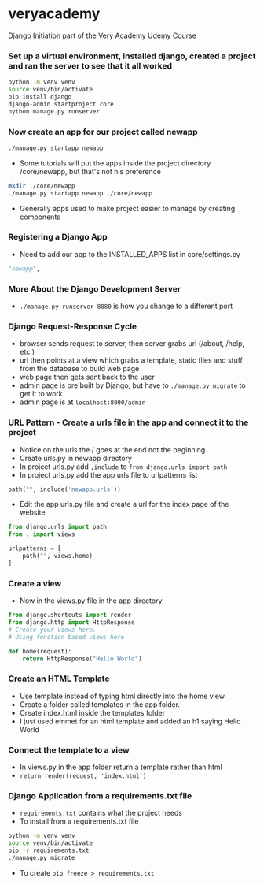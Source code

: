 # veryacademy
Django Initiation part of the Very Academy Udemy Course

### Set up a virtual environment, installed django, created a project and ran the server to see that it all worked
``` bash
python -m venv venv
source venv/bin/activate
pip install django
django-admin startproject core .
python manage.py runserver

```
### Now create an app for our project called newapp
``` bash
./manage.py startapp newapp
```
- Some tutorials will put the apps inside the project directory /core/newapp, but that's not his preference
``` bash
mkdir ./core/newapp
./manage.py startapp newapp ./core/newapp
```
- Generally apps used to make project easier to manage by creating components

### Registering a Django App
- Need to add our app to the INSTALLED_APPS list in core/settings.py
``` python
"newapp",
```

### More About the Django Development Server
- `./manage.py runserver 8080` is how you change to a different port

### Django Request-Response Cycle
- browser sends request to server, then server grabs url (/about, /help, etc.)
- url then points at a view which grabs a template, static files and stuff from the database to build web page
- web page then gets sent back to the user
- admin page is pre built by Django, but have to `./manage.py migrate` to get it to work
- admin page is at `localhost:8000/admin`

### URL Pattern - Create a urls file in the app and connect it to the project
- Notice on the urls the / goes at the end not the beginning
- Create urls.py in newapp directory
- In project urls.py add `,include` to `from django.urls import path`
- In project urls.py add the app urls file to urlpatterns list
``` python
path("", include('newapp.urls'))
```
- Edit the app urls.py file and create a url for the index page of the website
``` python
from django.urls import path
from . import views

urlpatterns = [
    path("", views.home)
]
```
### Create a view
- Now in the views.py file in the app directory 
``` python
from django.shortcuts import render
from django.http import HttpResponse
# Create your views here.
# Using function based views here

def home(request):
    return HttpResponse("Hello World")

```
### Create an HTML Template
- Use template instead of typing html directly into the home view
- Create a folder called templates in the app folder.
- Create index.html inside the templates folder
- I just used emmet for an html template and added an h1 saying Hello World

### Connect the template to a view
- In views.py in the app folder return a template rather than html
- `return render(request, 'index.html')`

### Django Application from a requirements.txt file
- `requirements.txt` contains what the project needs
- To install from a requirements.txt file
``` bash
python -m venv venv
source venv/bin/activate
pip -r requirements.txt
./manage.py migrate
``` 
- To create `pip freeze > requirements.txt`


